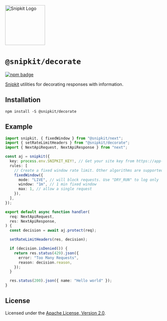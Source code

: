 <a href="https://snipkit.khulnasoft.com" target="_snipkit-home">
  <picture>
    <source media="(prefers-color-scheme: dark)" srcset="https://snipkit.khulnasoft.com/logo/snipkit-dark-lockup-voyage-horizontal.svg">
    <img src="https://snipkit.khulnasoft.com/logo/snipkit-light-lockup-voyage-horizontal.svg" alt="Snipkit Logo" height="128" width="auto">
  </picture>
</a>

# `@snipkit/decorate`

<p>
  <a href="https://www.npmjs.com/package/@snipkit/decorate">
    <picture>
      <source media="(prefers-color-scheme: dark)" srcset="https://img.shields.io/npm/v/%40snipkit%2Fdecorate?style=flat-square&label=%E2%9C%A6Aj&labelColor=000000&color=5C5866">
      <img alt="npm badge" src="https://img.shields.io/npm/v/%40snipkit%2Fdecorate?style=flat-square&label=%E2%9C%A6Aj&labelColor=ECE6F0&color=ECE6F0">
    </picture>
  </a>
</p>

[Snipkit][snipkit] utilities for decorating responses with information.

## Installation

```shell
npm install -S @snipkit/decorate
```

## Example

```ts
import snipkit, { fixedWindow } from "@snipkit/next";
import { setRateLimitHeaders } from "@snipkit/decorate";
import { NextApiRequest, NextApiResponse } from "next";

const aj = snipkit({
  key: process.env.SNIPKIT_KEY!, // Get your site key from https://app-snipkit.khulnasoft.com
  rules: [
    // Create a fixed window rate limit. Other algorithms are supported.
    fixedWindow({
      mode: "LIVE", // will block requests. Use "DRY_RUN" to log only
      window: "1m", // 1 min fixed window
      max: 1, // allow a single request
    }),
  ],
});

export default async function handler(
  req: NextApiRequest,
  res: NextApiResponse,
) {
  const decision = await aj.protect(req);

  setRateLimitHeaders(res, decision);

  if (decision.isDenied()) {
    return res.status(429).json({
      error: "Too Many Requests",
      reason: decision.reason,
    });
  }

  res.status(200).json({ name: "Hello world" });
}
```

## License

Licensed under the [Apache License, Version 2.0][apache-license].

[snipkit]: https://snipkit.khulnasoft.com
[apache-license]: http://www.apache.org/licenses/LICENSE-2.0
